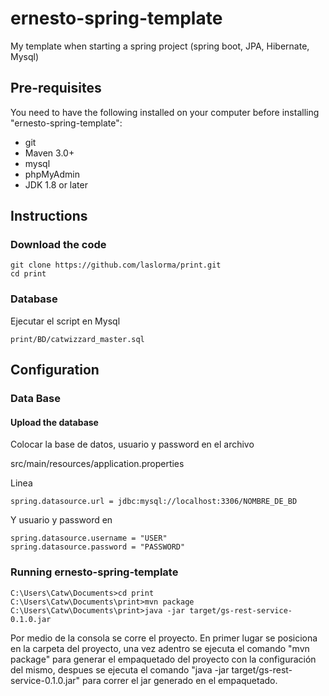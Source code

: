 # ernesto-spring-template

My template when starting a spring project (spring boot, JPA, Hibernate, Mysql)

## Pre-requisites

You need to have the following installed on your computer before installing "ernesto-spring-template":

- git
- Maven 3.0+
- mysql
- phpMyAdmin
- JDK 1.8 or later

###
## Instructions
### Download the code

``` shell
git clone https://github.com/laslorma/print.git
cd print
```

### Database

Ejecutar el script en Mysql

    print/BD/catwizzard_master.sql
    
###
## Configuration

### Data Base 

#### Upload the database

Colocar la base de datos, usuario y password en el archivo 

   src/main/resources/application.properties
   
Linea

```
spring.datasource.url = jdbc:mysql://localhost:3306/NOMBRE_DE_BD
```

Y usuario y password en

```
spring.datasource.username = "USER"
spring.datasource.password = "PASSWORD"
```

### Running ernesto-spring-template

```
C:\Users\Catw\Documents>cd print
C:\Users\Catw\Documents\print>mvn package
C:\Users\Catw\Documents\print>java -jar target/gs-rest-service-0.1.0.jar
```
Por medio de la consola se corre el proyecto. En primer lugar se posiciona en la carpeta del proyecto, una vez adentro se ejecuta el comando "mvn package" para generar el empaquetado del proyecto con la configuración del mismo, despues se ejecuta el comando "java -jar target/gs-rest-service-0.1.0.jar" para correr el jar generado en el empaquetado. 
